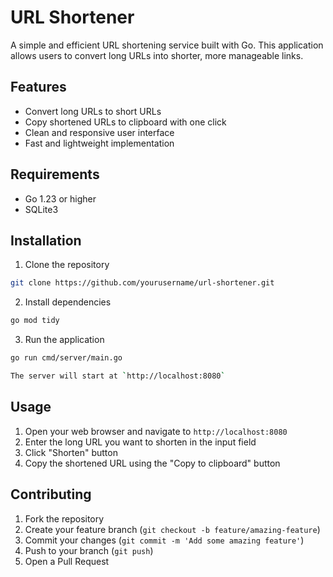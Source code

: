 # URL Shortener

A simple and efficient URL shortening service built with Go. This application allows users to convert long URLs into shorter, more manageable links.

## Features

- Convert long URLs to short URLs
- Copy shortened URLs to clipboard with one click
- Clean and responsive user interface
- Fast and lightweight implementation

## Requirements

- Go 1.23 or higher
- SQLite3

## Installation

1. Clone the repository
```bash
git clone https://github.com/yourusername/url-shortener.git
```

2. Install dependencies
```bash
go mod tidy
```

3. Run the application
```bash
go run cmd/server/main.go

The server will start at `http://localhost:8080`
```

## Usage

1. Open your web browser and navigate to `http://localhost:8080`
2. Enter the long URL you want to shorten in the input field
3. Click "Shorten" button
4. Copy the shortened URL using the "Copy to clipboard" button

## Contributing

1. Fork the repository
2. Create your feature branch (`git checkout -b feature/amazing-feature`)
3. Commit your changes (`git commit -m 'Add some amazing feature'`)
4. Push to your branch (`git push`)
5. Open a Pull Request
